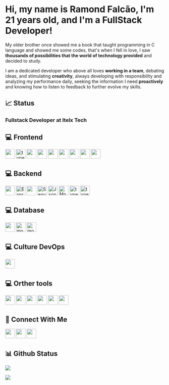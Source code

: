 <h1>Hi, my name is Ramond Falcão, I'm 21 years old, and I'm a FullStack Developer!</i></h1>

My older brother once showed me a book that taught programming in C language and showed me some codes, that's when I fell in love, I saw <strong>thousands of possibilities that the world of technology provided</strong> and decided to study.

I am a dedicated developer who above all loves <strong>working in a team</strong>, debating ideas, and stimulating <strong>creativity</strong>, always developing with responsibility and analyzing my performance daily, seeking the information I need <strong>proactively</strong> and knowing how to listen to feedback to further evolve my skills.

## 📈 Status
<h3>Fullstack Developer at Itelx Tech</h3>

## 💻 Frontend 
<p>
<img src="https://img.shields.io/badge/JavaScript-F7DF1E?style=for-the-badge&logo=javascript&logoColor=black" style="margin-bottom: 4px;" height="30px">
<img src="https://img.shields.io/badge/TypeScript-007ACC?style=for-the-badge&logo=typescript&logoColor=white" alt="typescript" style="margin-bottom: 4px;" height="30px">
<img src="https://img.shields.io/badge/next.js-000000?style=for-the-badge&logo=nextdotjs&logoColor=white" style="margin-bottom: 4px;" height="30px">
<img src="https://img.shields.io/badge/react-%2320232a.svg?style=for-the-badge&logo=react&logoColor=%2361DAFB" style="margin-bottom: 4px;" height="30px">
<img src="https://img.shields.io/badge/tailwindcss-%2338B2AC.svg?style=for-the-badge&logo=tailwind-css&logoColor=white" style="margin-bottom: 4px;" height="30px">
<img src="https://img.shields.io/badge/Context--Api-000000?style=for-the-badge&logo=react" style="margin-bottom: 4px;" height="30px">
<img src="https://img.shields.io/badge/Redux-593D88?style=for-the-badge&logo=redux&logoColor=white" style="margin-bottom: 4px;" height="30px">
<img src="https://img.shields.io/badge/Jest-C21325?style=for-the-badge&logo=jest&logoColor=white" style="margin-bottom: 4px;" height="30px">
<img src="https://img.shields.io/badge/figma-%23F24E1E.svg?style=for-the-badge&logo=figma&logoColor=white" style="margin-bottom: 4px;" height="30px">  
</p>

## 💻 Backend 
<p align="left">
  <img src="https://img.shields.io/badge/Node.js-339933?style=for-the-badge&logo=nodedotjs&logoColor=white" style="margin-bottom: 4px;" height="30px">
  <img src="https://img.shields.io/badge/express.js-%23404d59.svg?style=for-the-badge&logo=express&logoColor=%2361DAFB" alt="Express.js" style="margin-bottom: 4px;" height="30px">
  <img src="https://img.shields.io/badge/Prisma-3982CE?style=for-the-badge&logo=Prisma&logoColor=white" style="margin-bottom: 4px;" height="30px">
  <img src="https://img.shields.io/badge/sequelize-323330?style=for-the-badge&amp;logo=sequelize&amp;logoColor=blue" alt="Sequelize" style="margin-bottom: 4px;" height="30px">
  <img src="https://img.shields.io/badge/JWT-black?style=for-the-badge&logo=JSON%20web%20tokens" alt="Json Web Tokens" style="margin-bottom: 4px;" height="30px">
  <img src="https://img.shields.io/badge/-mocha-%238D6748?style=for-the-badge&logo=mocha&logoColor=white" alt="Mocha.js" style="margin-bottom: 4px;" height="30px">
  <img src="https://img.shields.io/badge/TypeScript-007ACC?style=for-the-badge&logo=typescript&logoColor=white" alt="typescript" style="margin-bottom: 4px;" height="30px">
  <img src="https://img.shields.io/badge/python-3670A0?style=for-the-badge&logo=python&logoColor=ffdd54" alt="typescript" style="margin-bottom: 4px;" height="30px">
</p>

## 💻 Database
<p align="left">
    <img src="https://img.shields.io/badge/MySQL-005C84?style=for-the-badge&logo=mysql&logoColor=white" style="margin-bottom: 4px;" height="30px">
    <img src="https://img.shields.io/badge/MongoDB-4EA94B?style=for-the-badge&logo=mongodb&logoColor=white" alt="mongodb" style="margin-bottom: 4px;" height="30px">
  <img src="https://img.shields.io/badge/postgres-%23316192.svg?style=for-the-badge&logo=postgresql&logoColor=white" alt="mongodb" style="margin-bottom: 4px;" height="30px">
</p>

## 💻 Culture DevOps
<p align="left">
    <img src="https://img.shields.io/badge/Docker-2CA5E0?style=for-the-badge&logo=docker&logoColor=white" style="margin-bottom: 4px;" height="30px">
</p>

## 💻 Orther tools 
<p align="left">
  <img src="https://img.shields.io/badge/git-%23F05033.svg?style=for-the-badge&logo=git&logoColor=white" style="margin-bottom: 4px;" height="30px">
  <img src="https://img.shields.io/badge/Insomnia-black?style=for-the-badge&logo=insomnia&logoColor=5849BE" style="margin-bottom: 4px;" height="30px">
  <img src="https://img.shields.io/badge/Postman-FF6C37?style=for-the-badge&logo=postman&logoColor=white" style="margin-bottom: 4px;" height="30px">
  <img src="https://img.shields.io/badge/Notion-%23000000.svg?style=for-the-badge&logo=notion&logoColor=white" style="margin-bottom: 4px;" height="30px">
  <img src="https://img.shields.io/badge/Trello-%23026AA7.svg?style=for-the-badge&logo=Trello&logoColor=white" style="margin-bottom: 4px;" height="30px">
  <img src="https://img.shields.io/badge/Linux-FCC624?style=for-the-badge&logo=linux&logoColor=black" style="margin-bottom: 4px;" height="30px">
</p>

## 👥 Connect With Me
<p>
<a href = "mailto:ramondfalcao@gmail.com"><img src="https://img.shields.io/badge/-Gmail-%23333?style=for-the-badge&logo=gmail&logoColor=white" target="_blank"  style="margin-bottom: 4px;" height="30px"></a>  
<a href="https://www.linkedin.com/in/ramond-falcao/"><img src="https://img.shields.io/badge/linkedin-%230077B5.svg?style=for-the-badge&logo=linkedin&logoColor=white" style="margin-bottom: 4px;" height="30px" target="_blank"></a>
<a href="https://www.hackerrank.com/ramondfalcao"><img src="https://img.shields.io/badge/-Hackerrank-2EC866?style=for-the-badge&logo=HackerRank&logoColor=white" style="margin-bottom: 4px;" height="30px" target="_blank"></a>
</p>

## 📊 Github Status
<p><img src="https://github-readme-stats.vercel.app/api/top-langs/?username=ramondfalcao&layout=donut"><p>

<p><img src="https://github-readme-stats.vercel.app/api?username=ramondfalcao&show_icons=true&theme=transparent"><p>

